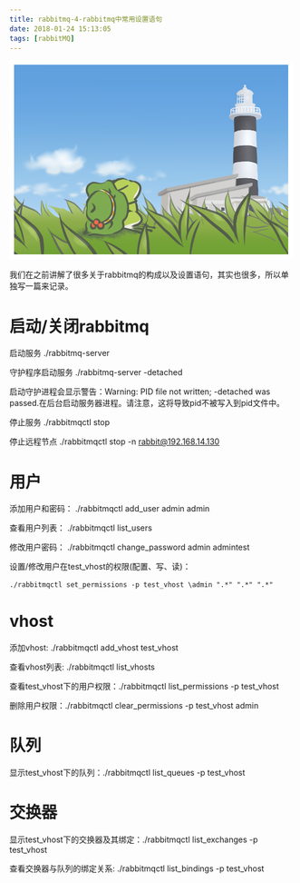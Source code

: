 ```yaml
---
title: rabbitmq-4-rabbitmq中常用设置语句
date: 2018-01-24 15:13:05
tags: [rabbitMQ]
---
```


![jvm装载步骤](rabbitmq-4-rabbitmq中常用设置语句/r4.png)

我们在之前讲解了很多关于rabbitmq的构成以及设置语句，其实也很多，所以单独写一篇来记录。


# 启动/关闭rabbitmq

启动服务 ./rabbitmq-server 

守护程序启动服务 ./rabbitmq-server -detached

启动守护进程会显示警告：Warning: PID file not written; -detached was passed.在后台启动服务器进程。请注意，这将导致pid不被写入到pid文件中。

停止服务 ./rabbitmqctl stop

停止远程节点 ./rabbitmqctl stop -n rabbit@192.168.14.130

# 用户

添加用户和密码： ./rabbitmqctl add_user admin admin 

查看用户列表： ./rabbitmqctl list_users

修改用户密码： ./rabbitmqctl change_password admin admintest

设置/修改用户在test_vhost的权限(配置、写、读)：
``` xml 
./rabbitmqctl set_permissions -p test_vhost \admin ".*" ".*" ".*"
```

# vhost 

添加vhost: ./rabbitmqctl add_vhost test_vhost 

查看vhost列表: ./rabbitmqctl list_vhosts 

查看test_vhost下的用户权限：./rabbitmqctl list_permissions -p test_vhost

删除用户权限：./rabbitmqctl clear_permissions -p test_vhost admin

# 队列

显示test_vhost下的队列：./rabbitmqctl list_queues -p test_vhost

# 交换器

显示test_vhost下的交换器及其绑定：./rabbitmqctl list_exchanges -p test_vhost

查看交换器与队列的绑定关系: ./rabbitmqctl list_bindings -p test_vhost





